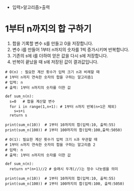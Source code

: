 - 입력>알고리즘>출력

# 1부터 n까지의 합 구하기

1. 합을 기록할 변수 s를 만들고 0을 저장합니다.
2. 변수 i를 만들어 1부터 n까지의 숫자를 1씩 증가시키며 반복합니다.
3. 기존의 s에 i를 더하여 얻은 값을 다시 s에 저장합니다.
4. 반복이 끝났을 때 s에 저장된 값이 결과값입니다.
```
# O(n) : 필요한 계산 횟수가 입력 크기 n과 비례할 때
# 1부터 n까지 연속한 숫자의 합을 구하는 알고리즘1
# 입력: n
# 출력: 1부터 n까지의 숫자를 더한 값

def sum_n(n):
  s=0   # 합을 계산할 변수
  for i in range(1,n+1): # 1부터 n까지 반복(n+1은 제외)
    s=s+i
  return s

print(sum_n(10))  # 1부터 10까지의 합(입력:10, 출력:55)
print(sum_n(100)) # 1부터 100까지의 합(입력:100,출력:5050)
```

```
# O(1): 필요한 계산 횟수가 입력 크기 n과 무관할 때
# 1부터 n까지 연속한 숫자의 합을 구하는 알고리즘 2
# 입력: n
# 출력: 1부터 n까지의 숫자를 더한 값

def sum_n(n):
  return n*(n+1)//2 # 슬래시 두개(//)는 정수 나눗셈을 의미

print(sum_n(10))  # 1부터 10까지의 합(입력:10, 출력:55)
print(sum_n(100)) # 1부터 100까지의 합(입력:100, 출력:5050)
```
